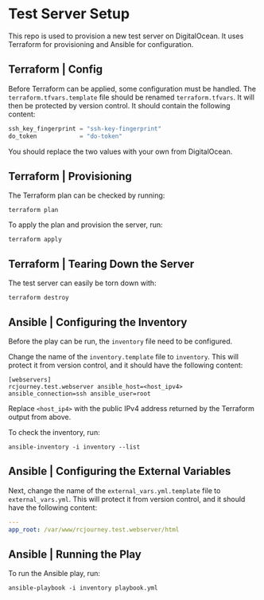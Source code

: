 # Test Server Setup #

This repo is used to provision a new test server on DigitalOcean. It uses Terraform for provisioning and Ansible for configuration.

## Terraform | Config ##

Before Terraform can be applied, some configuration must be handled. The `terraform.tfvars.template` file should be renamed `terraform.tfvars`. It will then be protected by version control. It should contain the following content:

```terraform
ssh_key_fingerprint = "ssh-key-fingerprint"
do_token            = "do-token"
```

You should replace the two values with your own from DigitalOcean.

## Terraform | Provisioning ##

The Terraform plan can be checked by running:

```shell
terraform plan
```

To apply the plan and provision the server, run:

```shell
terraform apply
```

## Terraform | Tearing Down the Server ##

The test server can easily be torn down with:

```shell
terraform destroy
```

## Ansible | Configuring the Inventory ##

Before the play can be run, the `inventory` file need to be configured. 

Change the name of the `inventory.template` file to `inventory`. This will protect it from version control, and it should have the following content:

```
[webservers]
rcjourney.test.webserver ansible_host=<host_ipv4> ansible_connection=ssh ansible_user=root
```

Replace `<host_ip4>` with the public IPv4 address returned by the Terraform output from above.

To check the inventory, run:

```shell
ansible-inventory -i inventory --list
```

## Ansible | Configuring the External Variables ##

Next, change the name of the `external_vars.yml.template` file to `external_vars.yml`. This will protect it from version control, and it should have the following content:

```yaml
---
app_root: /var/www/rcjourney.test.webserver/html
```

## Ansible | Running the Play ##

To run the Ansible play, run:

```shell
ansible-playbook -i inventory playbook.yml
```
